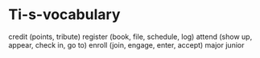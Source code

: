 # Ti-s-vocabulary
credit (points, tribute)
register (book, file, schedule, log)
attend (show up, appear, check in, go to)
enroll (join, engage, enter, accept)
major
junior
